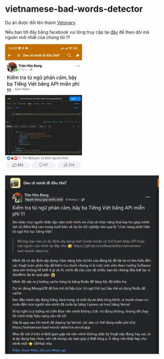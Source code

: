 # vietnamese-bad-words-detector

Dự án được đổi tên thành [Vetonary](https://github.com/theanishtar/vetonary).

Nếu bạn tới đây bằng facebook vui lòng truy cập tại [đây](https://github.com/theanishtar/vetonary) để theo dõi mã nguồn mới nhất của chúng tôi !!!

<img src="./359a045b84182b467209.jpg" alt="" style="width:50%;">

![](./post-fb-domdt.png)
